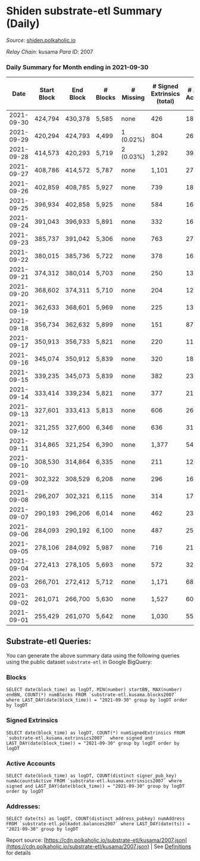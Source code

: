 # Shiden substrate-etl Summary (Daily)

_Source_: [shiden.polkaholic.io](https://shiden.polkaholic.io)

*Relay Chain*: kusama
*Para ID*: 2007



### Daily Summary for Month ending in 2021-09-30


| Date | Start Block | End Block | # Blocks | # Missing | # Signed Extrinsics (total) | # Active Accounts | # Addresses with Balances | # Events | # Transfers | # XCM Transfers In | # XCM Transfers Out |
| ---- | ----------- | --------- | -------- | --------- | --------------------------- | ----------------- | ------------------------- | -------- | ----------- | ------------------ | ------------------- |
| 2021-09-30 | 424,794 | 430,378 | 5,585 | none  | 426 | 181 | 21,211 | 53,640 | 8,764 ($847,733.59) |   |   |
| 2021-09-29 | 420,294 | 424,793 | 4,499 | 1 (0.02%) | 804 | 264 |  | 83,559 | 11,061 ($2,063,824.94) |   |   |
| 2021-09-28 | 414,573 | 420,293 | 5,719 | 2 (0.03%) | 1,292 | 395 |  | 87,100 | 14,451 ($5,461,182.40) |   |   |
| 2021-09-27 | 408,786 | 414,572 | 5,787 | none  | 1,101 | 273 |  | 76,347 | 14,411 ($7,426,017.77) |   |   |
| 2021-09-26 | 402,859 | 408,785 | 5,927 | none  | 739 | 189 |  | 47,132 | 10,251 ($8,130,360.00) |   |   |
| 2021-09-25 | 396,934 | 402,858 | 5,925 | none  | 584 | 163 |  | 19,873 | 6,508 ($1,154,217.94) |   |   |
| 2021-09-24 | 391,043 | 396,933 | 5,891 | none  | 332 | 164 |  | 18,659 | 6,195 ($855,703.96) |   |   |
| 2021-09-23 | 385,737 | 391,042 | 5,306 | none  | 763 | 270 |  | 18,964 | 6,123 ($2,474,090.14) |   |   |
| 2021-09-22 | 380,015 | 385,736 | 5,722 | none  | 378 | 166 |  | 18,252 | 6,022 ($2,146,846.85) |   |   |
| 2021-09-21 | 374,312 | 380,014 | 5,703 | none  | 250 | 131 |  | 17,748 | 5,884 ($567,493.61) |   |   |
| 2021-09-20 | 368,602 | 374,311 | 5,710 | none  | 204 | 127 |  | 17,617 | 5,859 ($2,008,370.45) |   |   |
| 2021-09-19 | 362,633 | 368,601 | 5,969 | none  | 225 | 132 |  | 18,470 | 6,116 ($631,218.55) |   |   |
| 2021-09-18 | 356,734 | 362,632 | 5,899 | none  | 151 | 87 |  | 18,065 | 5,998 ($508,186.76) |   |   |
| 2021-09-17 | 350,913 | 356,733 | 5,821 | none  | 220 | 118 |  | 17,988 | 5,966 ($5,675,612.00) |   |   |
| 2021-09-16 | 345,074 | 350,912 | 5,839 | none  | 320 | 188 |  | 18,278 | 6,087 ($2,432,103.59) |   |   |
| 2021-09-15 | 339,235 | 345,073 | 5,839 | none  | 382 | 234 |  | 18,477 | 6,124 ($2,204,039.70) |   |   |
| 2021-09-14 | 333,414 | 339,234 | 5,821 | none  | 377 | 213 |  | 18,347 | 6,113 ($3,309,498.08) |   |   |
| 2021-09-13 | 327,601 | 333,413 | 5,813 | none  | 606 | 267 |  | 18,809 | 6,311 ($7,968,554.68) |   |   |
| 2021-09-12 | 321,255 | 327,600 | 6,346 | none  | 636 | 311 |  | 20,457 | 6,858 ($4,766,738.01) |   |   |
| 2021-09-11 | 314,865 | 321,254 | 6,390 | none  | 1,377 | 543 |  | 22,282 | 7,576 ($19,103,236.97) |   |   |
| 2021-09-10 | 308,530 | 314,864 | 6,335 | none  | 211 | 125 |  | 19,502 | 6,486 ($1,066,398.60) |   |   |
| 2021-09-09 | 302,322 | 308,529 | 6,208 | none  | 296 | 169 |  | 19,327 | 6,428 ($1,176,931.96) |   |   |
| 2021-09-08 | 296,207 | 302,321 | 6,115 | none  | 314 | 171 |  | 19,077 | 6,360 ($2,964,574.91) |   |   |
| 2021-09-07 | 290,193 | 296,206 | 6,014 | none  | 462 | 231 |  | 19,104 | 6,388 ($4,100,136.81) |   |   |
| 2021-09-06 | 284,093 | 290,192 | 6,100 | none  | 487 | 253 |  | 19,478 | 6,491 ($193,115,394.04) |   |   |
| 2021-09-05 | 278,106 | 284,092 | 5,987 | none  | 716 | 219 |  | 19,534 | 6,622 ($3,599,555.28) |   |   |
| 2021-09-04 | 272,413 | 278,105 | 5,693 | none  | 572 | 324 |  | 18,457 | 6,164 ($2,302,279.12) |   |   |
| 2021-09-03 | 266,701 | 272,412 | 5,712 | none  | 1,171 | 686 |  | 20,021 | 6,696 ($7,857,245.53) |   |   |
| 2021-09-02 | 261,071 | 266,700 | 5,630 | none  | 1,527 | 608 |  | 20,873 | 6,997 ($24,532,659.25) |   |   |
| 2021-09-01 | 255,429 | 261,070 | 5,642 | none  | 1,030 | 558 |  | 19,738 | 6,562 ($4,222,739.31) |   |   |

## Substrate-etl Queries:
You can generate the above summary data using the following queries using the public dataset `substrate-etl` in Google BigQuery:


### Blocks
```
SELECT date(block_time) as logDT, MIN(number) startBN, MAX(number) endBN, COUNT(*) numBlocks FROM `substrate-etl.kusama.blocks2007`  where LAST_DAY(date(block_time)) = "2021-09-30" group by logDT order by logDT
```


### Signed Extrinsics
```
SELECT date(block_time) as logDT, COUNT(*) numSignedExtrinsics FROM `substrate-etl.kusama.extrinsics2007`  where signed and LAST_DAY(date(block_time)) = "2021-09-30" group by logDT order by logDT
```


### Active Accounts
```
SELECT date(block_time) as logDT, COUNT(distinct signer_pub_key) numAccountsActive FROM `substrate-etl.kusama.extrinsics2007` where signed and LAST_DAY(date(block_time)) = "2021-09-30" group by logDT order by logDT
```


### Addresses:
```
SELECT date(ts) as logDT, COUNT(distinct address_pubkey) numAddress FROM `substrate-etl.polkadot.balances2007` where LAST_DAY(date(ts)) = "2021-09-30" group by logDT
```



Report source: [https://cdn.polkaholic.io/substrate-etl/kusama/2007.json](https://cdn.polkaholic.io/substrate-etl/kusama/2007.json) | See [Definitions](/DEFINITIONS.md) for details

